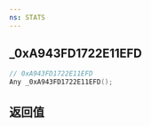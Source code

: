```yaml
---
ns: STATS
---
```

## _0xA943FD1722E11EFD

```c
// 0xA943FD1722E11EFD
Any _0xA943FD1722E11EFD();
```


## 返回值
